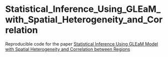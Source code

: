 # Statistical_Inference_Using_GLEaM_with_Spatial_Heterogeneity_and_Correlation


Reproducible code for the paper [Statistical Inference Using GLEaM Model with Spatial Heterogeneity and Correlation between Regions](https://doi.org/10.1101/2022.01.01.21268139)
